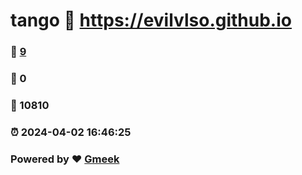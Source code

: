 # tango :link: https://evilvlso.github.io 
### :page_facing_up: [9](https://evilvlso.github.io/tag.html) 
### :speech_balloon: 0 
### :hibiscus: 10810 
### :alarm_clock: 2024-04-02 16:46:25 
### Powered by :heart: [Gmeek](https://github.com/Meekdai/Gmeek)
